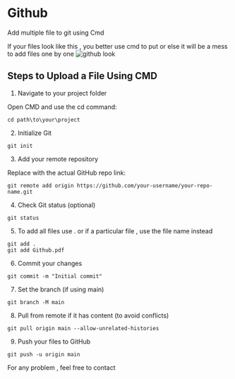 # Github
Add multiple file to git using Cmd

If your files look like this , you better use cmd to put or else it will be a mess to add files one by one
![github look](https://github.com/user-attachments/assets/acd7ceca-92c2-43a3-b213-145b504bfe29)


## Steps to Upload a File Using CMD
1. Navigate to your project folder
   
Open CMD and use the cd command:
```
cd path\to\your\project
```


2. Initialize Git

```
git init
```


3. Add your remote repository
   
Replace <your-repo-url> with the actual GitHub repo link:

```
git remote add origin https://github.com/your-username/your-repo-name.git
```


4. Check Git status (optional)

```
git status
```


5. To add all files use . or if a particular file , use the file name instead

```
git add .
git add Github.pdf
```


6. Commit your changes

```
git commit -m "Initial commit"
```


7. Set the branch (if using main)

```
git branch -M main
```


8. Pull from remote if it has content (to avoid conflicts)

```
git pull origin main --allow-unrelated-histories
```


9. Push your files to GitHub

```
git push -u origin main
```


For any problem , feel free to contact
